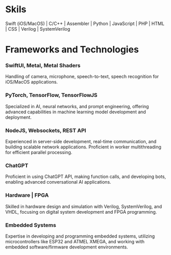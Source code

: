 # Skils

Swift (iOS/MacOS) | C/C++ | Assembler | Python | JavaScript | PHP | HTML | CSS | Verilog | SystemVerilog

# Frameworks and Technologies

### SwiftUI, Metal, Metal Shaders 
Handling of camera, microphone, speech-to-text, speech recognition for iOS/MacOS applications.

### PyTorch, TensorFlow, TensorFlowJS
Specialized in AI, neural networks, and prompt engineering, offering advanced capabilities in machine learning model development and deployment.

### NodeJS, Websockets, REST API 
Experienced in server-side development, real-time communication, and building scalable network applications. Proficient in worker multithreading for efficient parallel processing.

### ChatGPT 
Proficient in using ChatGPT API, making function calls, and developing bots, enabling advanced conversational AI applications.

### Hardware | FPGA
Skilled in hardware design and simulation with Verilog, SystemVerilog, and VHDL, focusing on digital system development and FPGA programming.

### Embedded Systems 
Expertise in developing and programming embedded systems, utilizing microcontrollers like ESP32 and ATMEL XMEGA, and working with embedded software/firmware development environments.


<!-- 
Doświadczenie zawodowe i realizacje projektów:
Implementacja kodeków audio (MP3/AAC-LC, AAC-SBR) i kodeków wideo (MPEG2, H263, H.264/AVC, H.265/HEVC).
Praca nad transportem stream (MPEG2 TS) i kontenerami (AVI, MP4).
Sprzętowa implementacja kodeka H.264 (Verilog).
Sprzętowa implementacja procesora oraz sieci NoC RingNet (Verilog/SystemVerilog).
Rozwój systemu synchronizacji kamer dla systemu wielokamerowego free-view television.
Prace projektowe nad systemami free-view television.
System pomiaru synchronizacji pracy matryc w kamerach.
Implementacja (software i hardware) Skanera 3D.
Aplikacje na iOS: Orthoscan, MyoRocket, TolkaManualAssistant.
Projektowanie i wykonanie PCB: synchronizatory kamer, płytki FPGA dla edukacji, system SMARTBOARD, elementy elektroniki dla ręki bionicznej TOLKA PRO – łącznie ponad 50 unikalnych projektów.
Projekt AeroSafety, obsługa kamer Fujinon.
Prototyp systemu multikamerowego bezprzewodowego GRAVITY.
Aplikacja Measure do pomiarów na podstawie zdjęć obiektów.

Umiejętności techniczne i narzędzia:
Oprogramowanie układów: ESP32, ATMEL XMEGA.
Oprogramowanie układów FPGA: XILINX, LATTICE.
Oprogramowanie układów DSP: AD21xxx, TMS320DM64xx.

Języki programowania: 

low level: Assembler (TMS, ATMEL, INTEL), C/C++, Python, Qt5, multithreading.
Node.js, JavaScript, Websockets, REST API, multithreading with workers.
iOS/MacOS: Swift, Metal/Shaders, obsługa kamer, mikrofonu, speech to text, speech recognition.
Web development: PHP, HTML, JS, CSS.
AI i Machine Learning: Neural networks, PyTorch, TensorFlow, TensorFlowJS, prompt engineering.
Integracja z ChatGPT: API, function calls, bots.
Hardware: Verilog/SystemVerilog/VHDL



 -->
